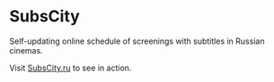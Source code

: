 SubsCity
========

Self-updating online schedule of screenings with subtitles in Russian cinemas.

Visit [SubsCity.ru](http://subscity.ru) to see in action.